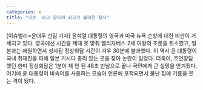 ```yaml
---
categories: e
title: "이슈  외교 양다리 외교가 불러온 참사"
---
```

[이슈밸리=윤대우 선임 기자] 윤석열 대통령의 영국과 미국 뉴욕 순방에 대한 비판이 거세지고 있다. 영국에선 시간을 제때 못 맞춰 엘리자베스 2세 여왕의 조문을 취소했고, 일본과는 애원하면서 성사된 정상회담 시간이 겨우 30분에 불과했다. 이 역시 윤 대통령이 국내 취재진을 피해 일본 기시다 총리 있는 곳을 찾아 논란이 일었다. 더욱이, 호언장담했던 한미 정상회담은 1분이 채 안 된 48초 만남으로 끝나 국민에게 큰 실망을 안겨줬다. 여기에 윤 대통령이 비속어를 사용하는 모습이 언론에 포착되면서 불난 집에 기름을 붓는 격이 됐다.